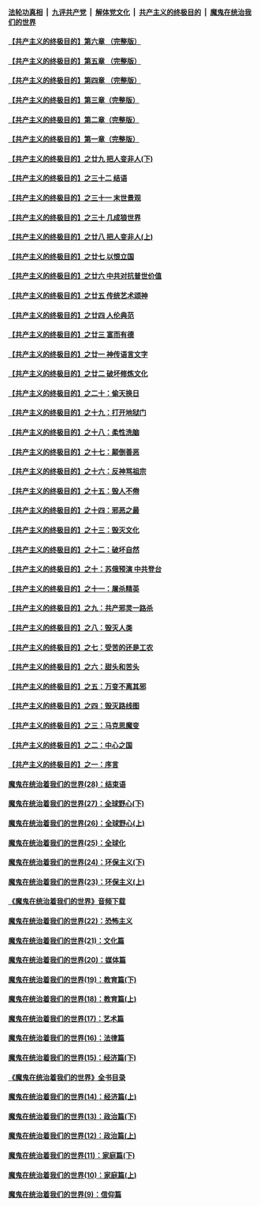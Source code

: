 ####  [法轮功真相](../../../../basic/blob/master/README.md?t=04011430) &nbsp;|&nbsp; [九评共产党](../../../../9ping.md/blob/master/README.md?t=04011430) &nbsp;|&nbsp; [解体党文化](../../../../jtdwh.md/blob/master/README.md?t=04011430)  &nbsp;|&nbsp; [共产主义的终极目的](../../../../gczydzjmd.md/blob/master/README.md?t=04011430) &nbsp;|&nbsp; [魔鬼在统治我们的世界](../../../../mgztzwmdsj.md/blob/master/README.md?t=04011430) 

#### [【共产主义的终极目的】第六章 （完整版）](../pages/nsc422/n11428913.md?t=04011430) 

#### [【共产主义的终极目的】第五章 （完整版）](../pages/nsc422/n11428912.md?t=04011430) 

#### [【共产主义的终极目的】第四章 （完整版）](../pages/nsc422/n11428907.md?t=04011430) 

#### [【共产主义的终极目的】第三章（完整版）](../pages/nsc422/n11428848.md?t=04011430) 

#### [【共产主义的终极目的】第二章（完整版）](../pages/nsc422/n11428831.md?t=04011430) 

#### [【共产主义的终极目的】第一章（完整版）](../pages/nsc422/n11417651.md?t=04011430) 

#### [【共产主义的终极目的】之廿九 把人变非人(下)](../pages/nsc422/n11344140.md?t=04011430) 

#### [【共产主义的终极目的】之三十二 结语](../pages/nsc422/n11360535.md?t=04011430) 

#### [【共产主义的终极目的】之三十一 末世景观](../pages/nsc422/n11351129.md?t=04011430) 

#### [【共产主义的终极目的】之三十 几成狼世界](../pages/nsc422/n11348280.md?t=04011430) 

#### [【共产主义的终极目的】之廿八 把人变非人(上)](../pages/nsc422/n11340492.md?t=04011430) 

#### [【共产主义的终极目的】之廿七 以恨立国](../pages/nsc422/n11336944.md?t=04011430) 

#### [【共产主义的终极目的】之廿六 中共对抗普世价值](../pages/nsc422/n11324785.md?t=04011430) 

#### [【共产主义的终极目的】之廿五 传统艺术颂神](../pages/nsc422/n11296396.md?t=04011430) 

#### [【共产主义的终极目的】之廿四 人伦典范](../pages/nsc422/n11296397.md?t=04011430) 

#### [【共产主义的终极目的】之廿三 富而有德](../pages/nsc422/n11283598.md?t=04011430) 

#### [【共产主义的终极目的】之廿一 神传语言文字](../pages/nsc422/n11263265.md?t=04011430) 

#### [【共产主义的终极目的】之廿二 破坏修炼文化](../pages/nsc422/n11245728.md?t=04011430) 

#### [【共产主义的终极目的】之二十：偷天换日](../pages/nsc422/n11238846.md?t=04011430) 

#### [【共产主义的终极目的】之十九：打开地狱门](../pages/nsc422/n11206376.md?t=04011430) 

#### [【共产主义的终极目的】之十八：柔性洗脑](../pages/nsc422/n11199994.md?t=04011430) 

#### [【共产主义的终极目的】之十七：颠倒善恶](../pages/nsc422/n11179782.md?t=04011430) 

#### [【共产主义的终极目的】之十六：反神骂祖宗](../pages/nsc422/n11166798.md?t=04011430) 

#### [【共产主义的终极目的】之十五：毁人不倦](../pages/nsc422/n11166792.md?t=04011430) 

#### [【共产主义的终极目的】之十四：邪恶之最](../pages/nsc422/n11150249.md?t=04011430) 

#### [【共产主义的终极目的】之十三：毁灭文化](../pages/nsc422/n11135227.md?t=04011430) 

#### [【共产主义的终极目的】之十二：破坏自然](../pages/nsc422/n11135214.md?t=04011430) 

#### [【共产主义的终极目的】之十：苏俄预演 中共登台](../pages/nsc422/n11118424.md?t=04011430) 

#### [【共产主义的终极目的】之十一：屠杀精英](../pages/nsc422/n11118442.md?t=04011430) 

#### [【共产主义的终极目的】之九：共产邪灵一路杀](../pages/nsc422/n11114139.md?t=04011430) 

#### [【共产主义的终极目的】之八：毁灭人类](../pages/nsc422/n11108503.md?t=04011430) 

#### [【共产主义的终极目的】之七：受苦的还是工农](../pages/nsc422/n11101809.md?t=04011430) 

#### [【共产主义的终极目的】之六：甜头和苦头](../pages/nsc422/n11096971.md?t=04011430) 

#### [【共产主义的终极目的】之五：万变不离其邪](../pages/nsc422/n11091285.md?t=04011430) 

#### [【共产主义的终极目的】之四：毁灭路线图](../pages/nsc422/n11086284.md?t=04011430) 

#### [【共产主义的终极目的】之三：马克思魔变](../pages/nsc422/n11061941.md?t=04011430) 

#### [【共产主义的终极目的】之二：中心之国](../pages/nsc422/n11047728.md?t=04011430) 

#### [【共产主义的终极目的】之一：序言](../pages/nsc422/n11086077.md?t=04011430) 

#### [魔鬼在统治着我们的世界(28)：结束语](../pages/nsc422/n10936246.md?t=04011430) 

#### [魔鬼在统治着我们的世界(27)：全球野心(下)](../pages/nsc422/n10928319.md?t=04011430) 

#### [魔鬼在统治着我们的世界(26)：全球野心(上)](../pages/nsc422/n10900318.md?t=04011430) 

#### [魔鬼在统治着我们的世界(25)：全球化](../pages/nsc422/n10788205.md?t=04011430) 

#### [魔鬼在统治着我们的世界(24)：环保主义(下)](../pages/nsc422/n10695307.md?t=04011430) 

#### [魔鬼在统治着我们的世界(23)：环保主义(上)](../pages/nsc422/n10688613.md?t=04011430) 

#### [《魔鬼在统治着我们的世界》音频下载](../pages/nsc422/n10635553.md?t=04011430) 

#### [魔鬼在统治着我们的世界(22)：恐怖主义](../pages/nsc422/n10614727.md?t=04011430) 

#### [魔鬼在统治着我们的世界(21)：文化篇](../pages/nsc422/n10597706.md?t=04011430) 

#### [魔鬼在统治着我们的世界(20)：媒体篇](../pages/nsc422/n10586579.md?t=04011430) 

#### [魔鬼在统治着我们的世界(19)：教育篇(下)](../pages/nsc422/n10564808.md?t=04011430) 

#### [魔鬼在统治着我们的世界(18)：教育篇(上)](../pages/nsc422/n10526970.md?t=04011430) 

#### [魔鬼在统治着我们的世界(17)：艺术篇](../pages/nsc422/n10499093.md?t=04011430) 

#### [魔鬼在统治着我们的世界(16)：法律篇](../pages/nsc422/n10485969.md?t=04011430) 

#### [魔鬼在统治着我们的世界(15)：经济篇(下)](../pages/nsc422/n10469975.md?t=04011430) 

#### [《魔鬼在统治着我们的世界》全书目录](../pages/nsc422/n10464261.md?t=04011430) 

#### [魔鬼在统治着我们的世界(14)：经济篇(上)](../pages/nsc422/n10457370.md?t=04011430) 

#### [魔鬼在统治着我们的世界(13)：政治篇(下)](../pages/nsc422/n10448270.md?t=04011430) 

#### [魔鬼在统治着我们的世界(12)：政治篇(上)](../pages/nsc422/n10444576.md?t=04011430) 

#### [魔鬼在统治着我们的世界(11)：家庭篇(下)](../pages/nsc422/n10440961.md?t=04011430) 

#### [魔鬼在统治着我们的世界(10)：家庭篇(上)](../pages/nsc422/n10435448.md?t=04011430) 

#### [魔鬼在统治着我们的世界(9)：信仰篇](../pages/nsc422/n10432159.md?t=04011430) 

